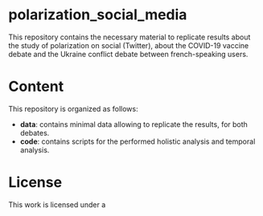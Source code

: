 # polarization_social_media

This repository contains the necessary material to replicate results about the study of polarization on social (Twitter), about the COVID-19 vaccine debate and the Ukraine conflict debate between french-speaking users. 


# Content

This repository is organized as follows: 

* **data**: contains minimal data allowing to replicate the results, for both debates.
* **code**: contains scripts for the performed holistic analysis and temporal analysis.

# License

This work is licensed under a
